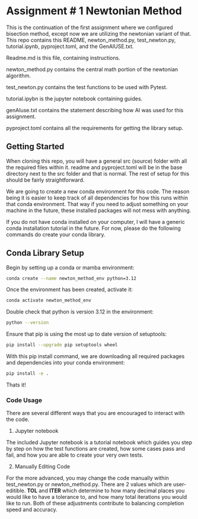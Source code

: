 # Assignment # 1 Newtonian Method
This is the continuation of the first assignment where we configured bisection method, except now we are utilizing the newtonian variant of that.
This repo contains this README, newton_method.py, test_newton.py, tutorial.ipynb, pyproject.toml, and the GenAIUSE.txt.

Readme.md is this file, containing instructions.

newton_method.py contains the central math portion of the newtonian algorithm.

test_newton.py contains the test functions to be used with Pytest.

tutorial.ipybn is the jupyter notebook containing guides.

genAIuse.txt contains the statement describing how AI was used for this assignment.

pyproject.toml contains all the requirements for getting the library setup.


## Getting Started
When cloning this repo, you will have a general src (source) folder with all the required files within it. readme and pyproject.toml will be in the base directory next to the src folder and that is normal. The rest of setup for this should be fairly straightforward.

We are going to create a new conda environment for this code. The reason being it is easier to keep track of all dependencies for how this runs within that conda environment. That way if you need to adjust something on your machine in the future, these installed packages will not mess with anything.

If you do not have conda installed on your computer, I will have a generic conda installation tutorial in the future. For now, please do the following commands do create your conda library.

## Conda Library Setup

Begin by setting up a conda or mamba environment:
```bash
conda create --name newton_method_env python=3.12
```
Once the environment has been created, activate it:

```bash
conda activate newton_method_env
```
Double check that python is version 3.12 in the environment:
```bash
python --version
```
Ensure that pip is using the most up to date version of setuptools:
```bash
pip install --upgrade pip setuptools wheel
```
With this pip install command, we are downloading all required packages and dependencies into your conda environment:
```bash
pip install -e .
```
Thats it!

### Code Usage
There are several different ways that you are encouraged to interact with the code.

1. Jupyter notebook

The included Jupyter notebook is a tutorial notebook which guides you step by step on how the test functions are created, how some cases pass and fail, and how you are able to create your very own tests.

2. Manually Editing Code

For the more advanced, you may change the code manually within test_newton.py or newton_method.py. There are 2 values which are user-editible. **TOL** and **ITER** which determine to how many decimal places you would like to have a tolerance to, and how many total iterations you would like to run. Both of these adjustments contribute to balancing completion speed and accuracy. 